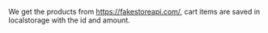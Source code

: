 We get the products from https://fakestoreapi.com/, cart items are saved in localstorage with the id and amount.
